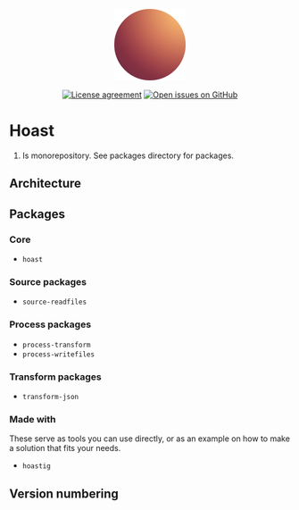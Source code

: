 <div align="center">

  [![](icons/128.png)](https://hoast.js.org)

  [![License agreement](https://img.shields.io/github/license/hoast/hoast.svg?style=flat-square&maxAge=86400)](https://github.com/hoast/hoast/blob/master/LICENSE)
  [![Open issues on GitHub](https://img.shields.io/github/issues/hoast/hoast.svg?style=flat-square&maxAge=86400)](https://github.com/hoast/hoast/issues)

</div>

# Hoast

1. Is monorepository. See packages directory for packages.

## Architecture



## Packages

### Core

- `hoast`

### Source packages

- `source-readfiles`

### Process packages

- `process-transform`
- `process-writefiles`

### Transform packages

- `transform-json`

### Made with

These serve as tools you can use directly, or as an example on how to make a solution that fits your needs.

- `hoastig`

## Version numbering



